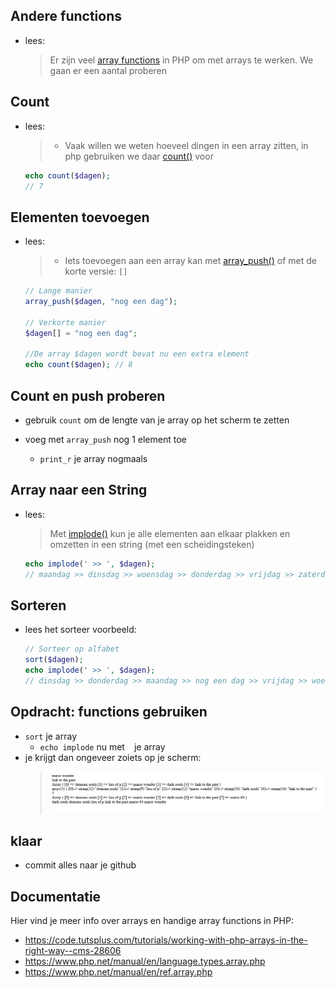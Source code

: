 
## Andere functions

- lees:
    > Er zijn veel [array functions](https://www.php.net/manual/en/ref.array.php) in PHP om met arrays te werken. We gaan er een aantal proberen


## Count

- lees:
    > - Vaak willen we weten hoeveel dingen in een array zitten, in php gebruiken we daar [count()](https://www.php.net/manual/en/function.count.php) voor

    ```php 
    echo count($dagen); 
    // 7
    ``` 
## Elementen toevoegen

- lees:
    > - Iets toevoegen aan een array kan met [array_push()](https://www.php.net/manual/en/function.array-push.php) of met de korte versie: `[]`

    ```php
    // Lange manier
    array_push($dagen, "nog een dag");

    // Verkorte manier 
    $dagen[] = "nog een dag";

    //De array $dagen wordt bevat nu een extra element
    echo count($dagen); // 8
    ```

## Count en push proberen

- gebruik `count` om de lengte van je array op het scherm te zetten

- voeg met `array_push` nog 1 element toe
    - `print_r` je array nogmaals

## Array naar een String

- lees:
    > Met [implode()](https://www.php.net/manual/en/function.implode.php) kun je alle elementen aan elkaar plakken en omzetten in een string (met een scheidingsteken)

    ```php
    echo implode(' >> ', $dagen);
    // maandag >> dinsdag >> woensdag >> donderdag >> vrijdag >> zaterdag >> zondag
    ```

## Sorteren

- lees het sorteer voorbeeld:

    ```php
    // Sorteer op alfabet
    sort($dagen);
    echo implode(' >> ', $dagen);
    // dinsdag >> donderdag >> maandag >> nog een dag >> vrijdag >> woensdag >> zaterdag >> zondag
    ```

## Opdracht: functions gebruiken

- `sort` je array 
    - `echo implode` nu met ` ` je array
- je krijgt dan ongeveer zoiets op je scherm:
    > ![](img/arrayresult.PNG)
    

## klaar
- commit alles naar je github


## Documentatie
Hier vind je meer info over arrays en handige array functions in PHP:

- https://code.tutsplus.com/tutorials/working-with-php-arrays-in-the-right-way--cms-28606
- https://www.php.net/manual/en/language.types.array.php
- https://www.php.net/manual/en/ref.array.php

